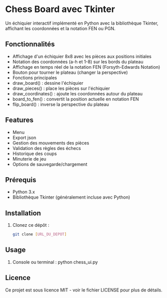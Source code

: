 # Chess Board avec Tkinter

Un échiquier interactif implémenté en Python avec la bibliothèque Tkinter, affichant les coordonnées et la notation FEN ou PGN.

## Fonctionnalités

- Affichage d'un échiquier 8x8 avec les pièces aux positions initiales
- Notation des coordonnées (a-h et 1-8) sur les bords du plateau
- Affichage en temps réel de la notation FEN (Forsyth-Edwards Notation)
- Bouton pour tourner le plateau (changer la perspective)
- Fonctions principales
- draw_board() : dessine l'échiquier
- draw_pieces() : place les pièces sur l'échiquier
- draw_coordinates() : ajoute les coordonnées autour du plateau
- board_to_fen() : convertit la position actuelle en notation FEN
- flip_board() : inverse la perspective du plateau

## Features

- Menu
- Export json
- Gestion des mouvements des pièces
- Validation des règles des échecs
- Historique des coups
- Minuterie de jeu
- Options de sauvegarde/chargement

## Prérequis

- Python 3.x
- Bibliothèque Tkinter (généralement incluse avec Python)

## Installation

1. Clonez ce dépôt :
   ```bash
   git clone [URL_DU_DEPOT]

## Usage

1. Console ou terminal :
   python chess_ui.py

## Licence
Ce projet est sous licence MIT - voir le fichier LICENSE pour plus de détails.